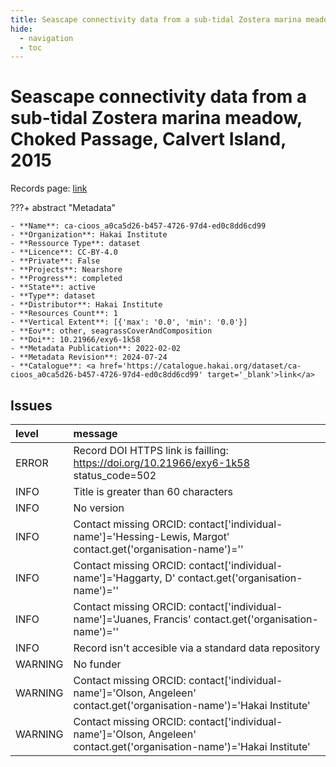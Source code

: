 ```yaml
---
title: Seascape connectivity data from a sub-tidal Zostera marina meadow, Choked Passage, Calvert Island, 2015
hide:
  - navigation
  - toc
---
```


# Seascape connectivity data from a sub-tidal Zostera marina meadow, Choked Passage, Calvert Island, 2015

Records page: <a href='https://catalogue.hakai.org/dataset/ca-cioos_a0ca5d26-b457-4726-97d4-ed0c8dd6cd99' target='_blank'>link</a>

???+ abstract "Metadata"

    - **Name**: ca-cioos_a0ca5d26-b457-4726-97d4-ed0c8dd6cd99 
    - **Organization**: Hakai Institute 
    - **Ressource Type**: dataset 
    - **Licence**: CC-BY-4.0 
    - **Private**: False 
    - **Projects**: Nearshore 
    - **Progress**: completed 
    - **State**: active 
    - **Type**: dataset 
    - **Distributor**: Hakai Institute 
    - **Resources Count**: 1 
    - **Vertical Extent**: [{'max': '0.0', 'min': '0.0'}] 
    - **Eov**: other, seagrassCoverAndComposition 
    - **Doi**: 10.21966/exy6-1k58 
    - **Metadata Publication**: 2022-02-02 
    - **Metadata Revision**: 2024-07-24 
    - **Catalogue**: <a href='https://catalogue.hakai.org/dataset/ca-cioos_a0ca5d26-b457-4726-97d4-ed0c8dd6cd99' target='_blank'>link</a> 

<div id='map'></div>




## Issues
| level   | message                                                                                                                |
|:--------|:-----------------------------------------------------------------------------------------------------------------------|
| ERROR   | Record DOI HTTPS link is failling: https://doi.org/10.21966/exy6-1k58 status_code=502                                  |
| INFO    | Title is greater than 60 characters                                                                                    |
| INFO    | No version                                                                                                             |
| INFO    | Contact missing ORCID: contact['individual-name']='Hessing-Lewis, Margot' contact.get('organisation-name')=''          |
| INFO    | Contact missing ORCID: contact['individual-name']='Haggarty, D' contact.get('organisation-name')=''                    |
| INFO    | Contact missing ORCID: contact['individual-name']='Juanes, Francis' contact.get('organisation-name')=''                |
| INFO    | Record isn't accesible via a standard data repository                                                                  |
| WARNING | No funder                                                                                                              |
| WARNING | Contact missing ORCID: contact['individual-name']='Olson, Angeleen' contact.get('organisation-name')='Hakai Institute' |
| WARNING | Contact missing ORCID: contact['individual-name']='Olson, Angeleen' contact.get('organisation-name')='Hakai Institute' |


<script>
   document.addEventListener("DOMContentLoaded", function() {
    var map = L.map('map').setView([51.505, -125.09], 5);
    L.tileLayer('https://tile.openstreetmap.org/{z}/{x}/{y}.png', {
        maxZoom: 19,
        attribution: '&copy; <a href="http://www.openstreetmap.org/copyright">OpenStreetMap</a>'
    }).addTo(map);
    var geojsonFeature = {
        "type": "Feature",
        "properties": {
            "name" : "Seascape connectivity data from a sub-tidal Zostera marina meadow, Choked Passage, Calvert Island, 2015"
        },
        "geometry": {'type': 'Polygon', 'coordinates': [[[-128.24596616, 51.41449798], [-127.75115224, 51.41449798], [-127.75115224, 51.74287494], [-128.24596616, 51.74287494], [-128.24596616, 51.41449798]]]}
    }
    L.geoJSON(geojsonFeature).addTo(map);
   })
</script>